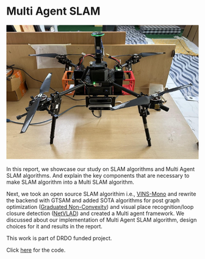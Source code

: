 # Multi Agent SLAM

![Our setup](drone_setup.png)

In this report, we showcase our study on SLAM algorithms and Multi Agent SLAM algorithms. And explain the key components that are necessary to make SLAM algorithm into a Multi SLAM algorithm.

Next, we took an open source SLAM algorithim i.e., [VINS-Mono](https://github.com/HKUST-Aerial-Robotics/VINS-Mono) and rewrite the backend with GTSAM and added SOTA algorithms for post graph optimization ([Graduated Non-Convexity](https://arxiv.org/abs/1909.08605)) and visual place recognition/loop closure detection ([NetVLAD](https://arxiv.org/abs/1511.07247)) and created a Multi agent framework. We discussed about our implementation of Multi Agent SLAM algorithm, design choices for it and results in the report.

This work is part of DRDO funded project.

Click [here](https://github.com/devapi016/VINS-Mono-GTSAM) for the code.
